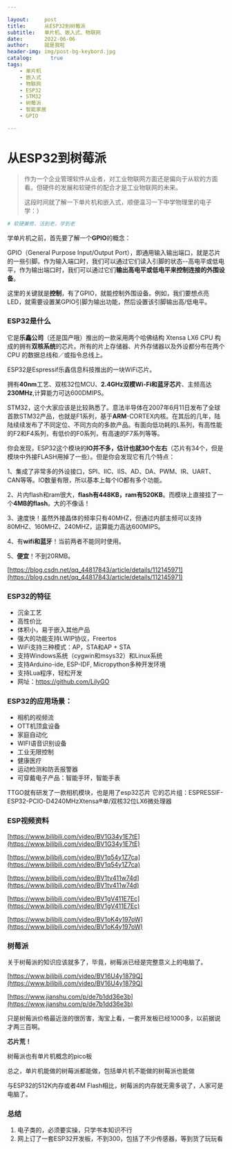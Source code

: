 ```yaml
---

layout:     post
title:      从ESP32到树莓派
subtitle:   单片机、嵌入式、物联网
date:       2022-06-06
author:     就是我啦
header-img: img/post-bg-keybord.jpg
catalog: 	  true
tags:
    - 单片机    
    - 嵌入式    
    - 物联网
    - ESP32    
    - STM32
    - 树莓派
    - 智能家居    
    - GPIO

---
```


# 从ESP32到树莓派

> 作为一个企业管理软件从业者，对工业物联网方面还是偏向于从软的方面看。但硬件的发展和软硬件的配合才是工业物联网的未来。
>
> 这段时间就了解一下单片机和嵌入式，顺便温习一下中学物理里的电子学：）

```sh
# 软硬兼修，活到老，学到老
```

学单片机之前，首先要了解一个**GPIO**的概念：

GPIO（General Purpose Input/Output Port），即通用输入输出端口，就是芯片的一些引脚。作为输入端口时，我们可以通过它们读入引脚的状态--高电平或低电平，作为输出端口时，我们可以通过它们**输出高电平或低电平来控制连接的外围设备**。

这里的关键就是**控制**，有了GPIO，就能控制外围设备。例如，我们要想点亮LED，就需要设置某GPIO引脚为输出功能，然后设置该引脚输出高/低电平。

### ESP32是什么

它是**乐鑫公司**（还是国产哦）推出的一款采用两个哈佛结构 Xtensa LX6 CPU 构成的拥有**双核系统**的芯片。所有的片上存储器、片外存储器以及外设都分布在两个 CPU 的数据总线和／或指令总线上。

ESP32是Espressif乐鑫信息科技推出的一块WiFi芯片。

拥有**40nm**工艺、双核32位MCU、**2.4GHz双模Wi-Fi和蓝牙芯片**、主频高达**230MHz**,计算能力可达600DMIPS。

STM32，这个大家应该是比较熟悉了。意法半导体在2007年6月11日发布了全球首款STM32产品，也就是F1系列，基于**ARM**-CORTEX内核。在其后的几年，陆陆续续发布了不同定位、不同方向的多款产品。有面向低功耗的L系列，有高性能的F2和F4系列，有低价的F0系列，有高速的F7系列等等。

你会发现，ESP32这个模块的**IO并不多，估计也就30个左右**（芯片有34个，但是模块中外接FLASH用掉了一些）。但是你会发现它有几个特点：

1、集成了非常多的外设接口，SPI、IIC、IIS、AD、DA、PWM、IR、UART、CAN等等。IO数量有限，所以基本上每个IO都有多个功能。

2、片内flash和ram很大，**flash有448KB，ram有520KB**。而模块上直接挂了一个**4MB的flash**。大的不像话！

3、速度快！虽然外接晶体的频率只有40MHZ，但通过内部主频可以支持80MHZ、160MHZ、240MHZ，运算能力高达600MIPS。

4、有**wifi和蓝牙**！当前两者不能同时使用。

5、**便宜**！不到20RMB。

[https://blog.csdn.net/qq_44817843/article/details/112145971](https://blog.csdn.net/qq_44817843/article/details/112145971)



### ESP32的特征

* 沉金工艺 
* 高性价比 
* 体积小，易于嵌入其他产品 
* 强大的功能支持LWIP协议，Freertos
* WiFi支持三种模式：AP，STA和AP + STA 
* 支持Windows系统（cygwin和msys32）和Linux系统
* 支持Arduino-ide, ESP-IDF, Micropython多种开发环境
* 支持Lua程序，轻松开发
* 网址：https://github.com/LilyGO



### ESP32的应用场景：

* 相机的视频流 
* OTT机顶盒设备 
* 家庭自动化 
* WIFI语音识别设备
* 工业无限控制 
* 健康医疗 
* 运动检测和防丢报警器 
* 可穿戴电子产品：智能手环，智能手表

TTGO就有研发了一款相机模块，也是用了esp32芯片 它的芯片组：ESPRESSIF-ESP32-PCIO-D4240MHzXtensa®单/双核32位LX6微处理器



### ESP视频资料

[https://www.bilibili.com/video/BV1G34y1E7tE](https://www.bilibili.com/video/BV1G34y1E7tE)

[https://www.bilibili.com/video/BV1q54y1Z7ca](https://www.bilibili.com/video/BV1q54y1Z7ca)

[https://www.bilibili.com/video/BV1tv411w74d](https://www.bilibili.com/video/BV1tv411w74d)

[https://www.bilibili.com/video/BV1gV411E7Ec](https://www.bilibili.com/video/BV1gV411E7Ec)

[https://www.bilibili.com/video/BV1oK4y197oW](https://www.bilibili.com/video/BV1oK4y197oW)



### 树莓派

关于树莓派的知识应该就多了，毕竟，树莓派已经是完整意义上的电脑了。

[https://www.bilibili.com/video/BV16U4y1879Q](https://www.bilibili.com/video/BV16U4y1879Q)

[https://www.jianshu.com/p/de7b1dd36e3b](https://www.jianshu.com/p/de7b1dd36e3b)

只是树莓派价格最近涨的很厉害，淘宝上看，一套开发板已经1000多，以前据说才两三百啊。

**芯片荒！**

树莓派也有单片机概念的pico板

总之，单片机能做的树莓派都能做，包括单片机不能做的树莓派也能做

与ESP32的512K内存或者4M Flash相比，树莓派的内存就无需多说了，人家可是电脑了。



### 总结

1. 电子类的，必须要实操，只学书本知识不行
1. 网上订了一套ESP32开发板，不到300，包括了不少传感器，等到货了玩玩看

